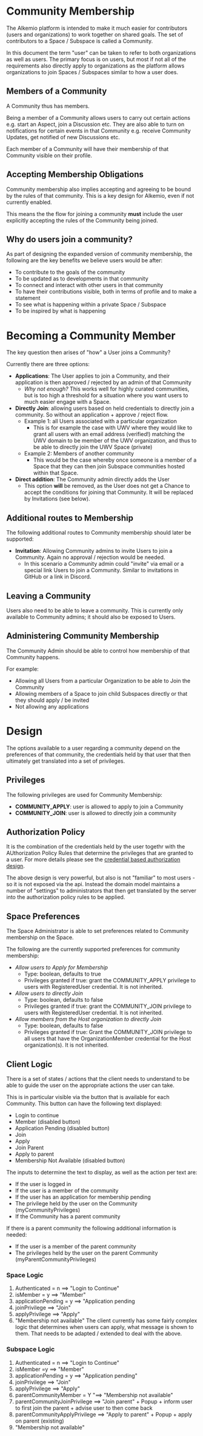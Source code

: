 # Community Membership
The Alkemio platform is intended to make it much easier for contributors (users and organizations) to work together on shared goals. The set of contributors to a Space / Subspace is called a Community.

In this document the term "user" can be taken to refer to both organizations as well as users. The primary focus is on users, but most if not all of the requirements also directly apply to organizations as the platform allows organizations to join Spaces / Subspaces similar to how a user does.

## Members of a Community
A Community thus has members.

Being a member of a Community allows users to  carry out certain actions e.g. start an Aspect, join a Discussion etc. They are also able to turn on notifications for certain events in that Community e.g. receive Community Updates, get notified of new Discussions etc.

Each member of a Community will have their membership of that Community visible on their profile.

## Accepting Membership Obligations

Community membership also implies accepting and agreeing to be bound by the rules of that community. This is a key design for Alkemio, even if not currently enabled.

This means the the flow for joining a community **must** include the user explicitly accepting the rules of the Community being joined.

## Why do users join a community?
As part of designing the expanded version of community membership, the following are the key benefits we believe users would be after:
* To contribute to the goals of the community
* To be updated as to developments in that community
* To connect and interact with other users in that community
* To have their contributions visible, both in terms of profile and to make a statement
* To see what is happening within a private Space / Subspace
* To be inspired by what is happening

# Becoming a Community Member
The key question then arises of "how" a User joins a Community?

Currently there are three options:
* **Applications**: The User applies to join a Community, and their application is then approved / rejected by an admin of that Community
    * *Why not enough?* This works well for highly curated communities, but is too high a threshold for a situation where you want users to much easier engage with a Space.
* **Directly Join**: allowing users based on held credentials to directly join a community. So without an application + approve / reject flow.
    * Example 1: all Users associated with a particular organization
        * This is for example the case with UWV where they would like to grant all users with an email address (verified!) matching the UWV domain to be member of the UWV organization, and thus to be able to directly join the UWV Space (private)
    * Example 2: Members of another community
        * This would be the case whereby once someone is a member of a Space that they can then join Subspace communities hosted within that Space.
* **Direct addition**: The Community admin directly adds the User
    * This option **will** be removed, as the User does not get a Chance to accept the conditions for joining that Community. It will be replaced by Invitations (see below).


## Additional routes to Membership
The following additional routes to Community membership should later be supported:
* **Invitation**: Allowing Community admins to invite Users to join a Community. Again no approval / rejection would be needed.
    * In this scenario a Community admin could "invite" via email or a special link Users to join a Community. Similar to invitations in GitHub or a link in Discord.

## Leaving a Community
Users also need to be able to leave a community. This is currently only available to Community admins; it should also be exposed to Users.


## Administering Community Membership
The Community Admin should be able to control how membership of that Community happens.

For example:
* Allowing all Users from a particular Organization to be able to Join the Community
* Allowing members of a Space to join child Subspaces directly or that they should apply / be invited
* Not allowing any applications

# Design
The options available to a user regarding a community depend on the preferences of that community, the credentials held by that user that then ultimately get translated into a set of privileges.

## Privileges
The following privileges are used for Community Membership:
* **COMMUNITY_APPLY**: user is allowed to apply to join a Community
* **COMMUNITY_JOIN**: user is allowed to directly join a community

## Authorization Policy
It is the combination of the credentials held by the user togethr with the AUthorization Policy Rules that determine the privileges that are granted to a user. For more details please see the [credential based authorization design](https://github.com/alkem-io/alkemio/blob/develop/docs/credential-based-authorization.md).

The above design is very powerful, but also is not "familiar" to most users - so it is not exposed via the api. Instead the domain model maintains a number of "settings" to administrators that then get translated by the server into the authorization policy rules to be applied.

## Space Preferences
The Space Administrator is able to set preferences related to Community membership on the Space.

The following are the currently supported preferences for community membership:
* *Allow users to Apply for Membership*
    * Type: boolean, defaults to true
    * Privileges granted if true: grant the COMMUNITY_APPLY privilege to users with RegisteredUser credential. It is not inherited.
* *Allow users to directly Join*
    * Type: boolean, defaults to false
    * Privileges granted if true: grant the COMMUNITY_JOIN privilege to users with RegisteredUser credential. It is not inherited.
* *Allow members from the Host organization to directly Join*
    * Type: boolean, defaults to false
    * Privileges granted if true: Grant the COMMUNITY_JOIN privilege to all users that have the OrganizationMember credential for the Host organization(s). It is not inherited.
## Client Logic
There is a set of states / actions that the client needs to understand to be able to guide the user on the appropriate actions the user can take.

This is in particular visible via the button that is available for each Community. This button can have the following text displayed:
* Login to continue
* Member (disabled button)
* Application Pending (disabled button)
* Join
* Apply
* Join Parent
* Apply to parent
* Membership Not Available (disabled button)

The inputs to determine the text to display, as well as the action per text are:
* If the user is logged in
* If the user is a member of the community
* If the user has an application for membership pending
* The privilege held by the user on the Community (myCommunityPrivileges)
* If the Community has a parent community

If there is a parent community the following additional information is needed:
* If the user is a member of the parent community
* The privileges held by the user on the parent Community (myParentCommunityPrivileges)

### Space Logic
1. Authenticated = n ==> "Login to Continue"
2. isMember = y ==> "Member"
3. applicationPending = y ==> "Application pending
4. joinPrivilege ==> "Join"
5. applyPrivilege ==> "Apply"
6. "Membership not available"
The client currently has some fairly complex logic that determines when users can apply, what message is shown to them. That needs to be adapted / extended to deal with the above.

### Subspace Logic
1. Authenticated = n ==> "Login to Continue"
2. isMember =y ==> "Member"
3. applicationPending = y ==> "Application pending"
4. joinPrivilege ==> "Join"
5. applyPrivilege ==> "Apply"
6. parentCommunityMember = Y "==> "Membership not available"
7. parentCommunityJoinPrivilege ==> "Join parent" + Popup + inform user to first join the parent + advise user to then come back
8. parentCommunityApplyPrivilege ==> "Apply to parent" + Popup + apply on parent (existing)
9. "Membership not available"



